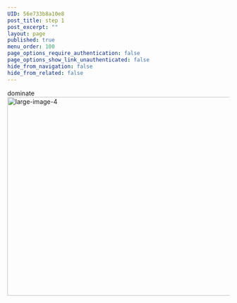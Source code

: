 ```yaml
---
UID: 56e733b8a10e8
post_title: step 1
post_excerpt: ""
layout: page
published: true
menu_order: 100
page_options_require_authentication: false
page_options_show_link_unauthenticated: false
hide_from_navigation: false
hide_from_related: false
---
```

dominate<a href="https://dev-mesosphere-documentation.pantheon.io/wp-content/uploads/2016/03/large-image-4.jpg" rel="attachment wp-att-3874"><img src="https://dev-mesosphere-documentation.pantheon.io/wp-content/uploads/2016/03/large-image-4-800x450.jpg" alt="large-image-4" width="800" height="450" class="alignnone size-large wp-image-3874" /></a>